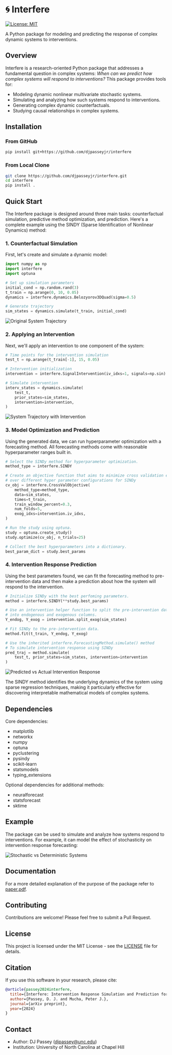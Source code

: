 # 🌀 Interfere

[![License: MIT](https://img.shields.io/badge/License-MIT-yellow.svg)](https://opensource.org/licenses/MIT)

A Python package for modeling and predicting the response of complex dynamic systems to interventions.

## Overview

Interfere is a research-oriented Python package that addresses a fundamental question in complex systems: *When can we predict how complex systems will respond to interventions?* This package provides tools for:

- Modeling dynamic nonlinear multivariate stochastic systems.
- Simulating and analyzing how such systems respond to interventions.
- Generating complex dynamic counterfactuals.
- Studying causal relationships in complex systems.

## Installation

### From GitHub

```bash
pip install git+https://github.com/djpasseyjr/interfere
```

### From Local Clone

```bash
git clone https://github.com/djpasseyjr/interfere.git
cd interfere
pip install .
```

## Quick Start

The Interfere package is designed around three main tasks: counterfactual simulation, predictive method optimization, and prediction. Here's a complete example using the SINDY (Sparse Identification of Nonlinear Dynamics) method:

### 1. Counterfactual Simulation

First, let's create and simulate a dynamic model:

```python
import numpy as np
import interfere
import optuna

# Set up simulation parameters
initial_cond = np.random.rand(3)
t_train = np.arange(0, 10, 0.05)
dynamics = interfere.dynamics.Belozyorov3DQuad(sigma=0.5)

# Generate trajectory
sim_states = dynamics.simulate(t_train, initial_cond)
```

![Original System Trajectory](images/original_trajectory.png)

### 2. Applying an Intervention

Next, we'll apply an intervention to one component of the system:

```python
# Time points for the intervention simulation
test_t = np.arange(t_train[-1], 15, 0.05)

# Intervention initialization
intervention = interfere.SignalIntervention(iv_idxs=1, signals=np.sin)

# Simulate intervention
interv_states = dynamics.simulate(
    test_t,
    prior_states=sim_states,
    intervention=intervention,
)
```

![System Trajectory with Intervention](images/intervention_effect.png)

### 3. Model Optimization and Prediction

Using the generated data, we can run hyperparameter optimization with a
forecasting method. All forecasting methods come with reasonable hyperparameter
ranges built in.

```python
# Select the SINDy method for hyperparameter optimization.
method_type = interfere.SINDY

# Create an objective function that aims to minimize cross validation error
# over different hyper parameter configurations for SINDy
cv_obj = interfere.CrossValObjective(
    method_type=method_type,
    data=sim_states,
    times=t_train,
    train_window_percent=0.3,
    num_folds=5,
    exog_idxs=intervention.iv_idxs,
)

# Run the study using optuna.
study = optuna.create_study()
study.optimize(cv_obj, n_trials=25)

# Collect the best hyperparameters into a dictionary.
best_param_dict = study.best_params
```

### 4. Intervention Response Prediction

Using the best parameters found, we can fit the forecasting method to
pre-intervention data and then make a prediction about how the system will
respond to the intervention.

```python
# Initialize SINDy with the best perfoming parameters.
method = interfere.SINDY(**study.best_params)

# Use an intervention helper function to split the pre-intervention data
# into endogenous and exogenous columns.
Y_endog, Y_exog = intervention.split_exog(sim_states)

# Fit SINDy to the pre-intervention data.
method.fit(t_train, Y_endog, Y_exog)

# Use the inherited interfere.ForecastingMethod.simulate() method
# To simulate intervention response using SINDy
pred_traj = method.simulate(
    test_t, prior_states=sim_states, intervention=intervention
)
```

![Predicted vs Actual Intervention Response](images/prediction_comparison.png)

The SINDY method identifies the underlying dynamics of the system using sparse regression techniques, making it particularly effective for discovering interpretable mathematical models of complex systems.

## Dependencies

Core dependencies:

- matplotlib
- networkx
- numpy
- optuna
- pyclustering
- pysindy
- scikit-learn
- statsmodels
- typing_extensions

Optional dependencies for additional methods:

- neuralforecast
- statsforecast
- sktime

## Example

The package can be used to simulate and analyze how systems respond to interventions. For example, it can model the effect of stochasticity on intervention response forecasting:

![Stochastic vs Deterministic Systems](https://github.com/djpasseyjr/interfere/blob/c7090043aec4a984a45517794d266df4eb105f79/images/det_v_stoch.png?raw=true)

## Documentation

For a more detailed explanation of the purpose of the package refer to [paper.pdf](paper.pdf).

## Contributing

Contributions are welcome! Please feel free to submit a Pull Request.

## License

This project is licensed under the MIT License - see the [LICENSE](LICENSE) file for details.

## Citation

If you use this software in your research, please cite:

```bibtex
@article{passey2024interfere,
  title={Interfere: Intervention Response Simulation and Prediction for Stochastic Nonlinear Dynamics},
  author={Passey, D. J. and Mucha, Peter J.},
  journal={arXiv preprint},
  year={2024}
}
```

## Contact

- Author: DJ Passey (djpassey@unc.edu)
- Institution: University of North Carolina at Chapel Hill
